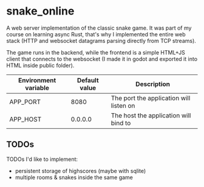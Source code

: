 # snake_online

A web server implementation of the classic snake game. It was part of my course on learning async Rust, that's why I implemented the entire web stack (HTTP and websocket datagrams parsing directly from TCP streams).

The game runs in the backend, while the frontend is a simple HTML+JS client that connects to the websocket (I made it in godot and exported it into HTML inside public folder).

| Environment variable | Default value | Description |
|----------------------|---------------|-------------|
| APP_PORT             | 8080          | The port the application will listen on |
| APP_HOST             | 0.0.0.0       | The host the application will bind to |


## TODOs
TODOs I'd like to implement:
- persistent storage of highscores (maybe with sqlite)
- multiple rooms & snakes inside the same game
